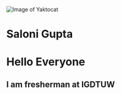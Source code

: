 ![Image of Yaktocat](https://octodex.github.com/images/yaktocat.png)
# Saloni Gupta <h1>Hello Everyone
<h2>I am fresherman at IGDTUW

